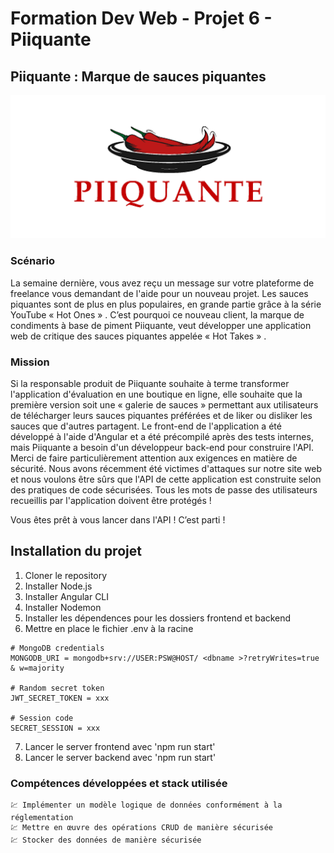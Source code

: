 # Formation Dev Web - Projet 6 - Piiquante

## Piiquante : Marque de sauces piquantes
<p align="center">
  <img src="./logo_piiquante.png" />
</p>

### Scénario

La semaine dernière, vous avez reçu un message sur votre plateforme de freelance vous demandant de l'aide pour un nouveau projet. Les sauces piquantes sont de plus en plus populaires, en grande partie grâce à la série YouTube « Hot Ones » . C’est pourquoi ce nouveau client, la marque de condiments à base de piment Piiquante, veut développer une application web de critique des sauces piquantes appelée « Hot Takes » .


### Mission
Si la responsable produit de Piiquante souhaite à terme transformer l'application d'évaluation en une boutique en ligne, elle souhaite que la première version soit une « galerie de sauces » permettant aux utilisateurs de télécharger leurs sauces piquantes préférées et de liker ou disliker les sauces que d'autres partagent. Le front-end de l'application a été développé à l'aide d'Angular et a été précompilé après des tests internes, mais Piiquante a besoin d'un développeur back-end pour construire l'API.
Merci de faire particulièrement attention aux exigences en matière de sécurité. Nous avons récemment été victimes d'attaques sur notre site web et nous voulons être sûrs que l'API de cette application est construite selon des pratiques de code sécurisées. Tous les mots de passe des utilisateurs recueillis par l'application doivent être protégés !

Vous êtes prêt à vous lancer dans l'API ! C’est parti !

## Installation du projet
1. Cloner le repository
2. Installer Node.js
3. Installer Angular CLI
4. Installer Nodemon
5. Installer les dépendences pour les dossiers frontend et backend
6. Mettre en place le fichier .env à la racine

````text
# MongoDB credentials
MONGODB_URI = mongodb+srv://USER:PSW@HOST/ <dbname >?retryWrites=true & w=majority

# Random secret token
JWT_SECRET_TOKEN = xxx

# Session code
SECRET_SESSION = xxx
````

7. Lancer le server frontend avec 'npm run start'
8. Lancer le server backend avec 'npm run start'

### Compétences développées et stack utilisée

    💹 Implémenter un modèle logique de données conformément à la réglementation
    💹 Mettre en œuvre des opérations CRUD de manière sécurisée
    💹 Stocker des données de manière sécurisée
